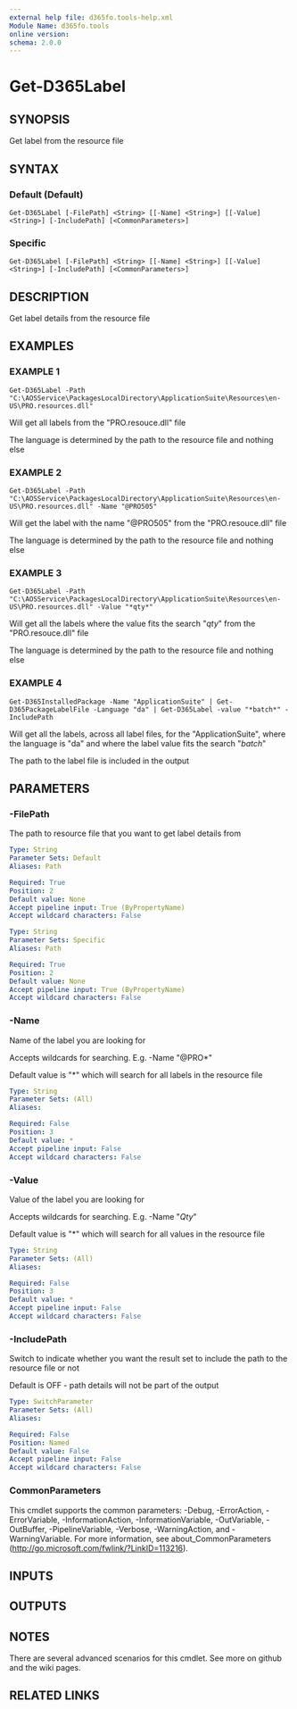 ```yaml
---
external help file: d365fo.tools-help.xml
Module Name: d365fo.tools
online version:
schema: 2.0.0
---
```


# Get-D365Label

## SYNOPSIS
Get label from the resource file

## SYNTAX

### Default (Default)
```
Get-D365Label [-FilePath] <String> [[-Name] <String>] [[-Value] <String>] [-IncludePath] [<CommonParameters>]
```

### Specific
```
Get-D365Label [-FilePath] <String> [[-Name] <String>] [[-Value] <String>] [-IncludePath] [<CommonParameters>]
```

## DESCRIPTION
Get label details from the resource file

## EXAMPLES

### EXAMPLE 1
```
Get-D365Label -Path "C:\AOSService\PackagesLocalDirectory\ApplicationSuite\Resources\en-US\PRO.resources.dll"
```

Will get all labels from the "PRO.resouce.dll" file

The language is determined by the path to the resource file and nothing else

### EXAMPLE 2
```
Get-D365Label -Path "C:\AOSService\PackagesLocalDirectory\ApplicationSuite\Resources\en-US\PRO.resources.dll" -Name "@PRO505"
```

Will get the label with the name "@PRO505" from the "PRO.resouce.dll" file

The language is determined by the path to the resource file and nothing else

### EXAMPLE 3
```
Get-D365Label -Path "C:\AOSService\PackagesLocalDirectory\ApplicationSuite\Resources\en-US\PRO.resources.dll" -Value "*qty*"
```

Will get all the labels where the value fits the search "*qty*" from the "PRO.resouce.dll" file

The language is determined by the path to the resource file and nothing else

### EXAMPLE 4
```
Get-D365InstalledPackage -Name "ApplicationSuite" | Get-D365PackageLabelFile -Language "da" | Get-D365Label -value "*batch*" -IncludePath
```

Will get all the labels, across all label files, for the "ApplicationSuite", 
where the language is "da" and where the label value fits the search "*batch*"

The path to the label file is included in the output

## PARAMETERS

### -FilePath
The path to resource file that you want to get label details from

```yaml
Type: String
Parameter Sets: Default
Aliases: Path

Required: True
Position: 2
Default value: None
Accept pipeline input: True (ByPropertyName)
Accept wildcard characters: False
```

```yaml
Type: String
Parameter Sets: Specific
Aliases: Path

Required: True
Position: 2
Default value: None
Accept pipeline input: True (ByPropertyName)
Accept wildcard characters: False
```

### -Name
Name of the label you are looking for

Accepts wildcards for searching.
E.g.
-Name "@PRO*"

Default value is "*" which will search for all labels in the resource file

```yaml
Type: String
Parameter Sets: (All)
Aliases:

Required: False
Position: 3
Default value: *
Accept pipeline input: False
Accept wildcard characters: False
```

### -Value
Value of the label you are looking for

Accepts wildcards for searching.
E.g.
-Name "*Qty*"

Default value is "*" which will search for all values in the resource file

```yaml
Type: String
Parameter Sets: (All)
Aliases:

Required: False
Position: 3
Default value: *
Accept pipeline input: False
Accept wildcard characters: False
```

### -IncludePath
Switch to indicate whether you want the result set to include the path to the resource file or not

Default is OFF - path details will not be part of the output

```yaml
Type: SwitchParameter
Parameter Sets: (All)
Aliases:

Required: False
Position: Named
Default value: False
Accept pipeline input: False
Accept wildcard characters: False
```

### CommonParameters
This cmdlet supports the common parameters: -Debug, -ErrorAction, -ErrorVariable, -InformationAction, -InformationVariable, -OutVariable, -OutBuffer, -PipelineVariable, -Verbose, -WarningAction, and -WarningVariable.
For more information, see about_CommonParameters (http://go.microsoft.com/fwlink/?LinkID=113216).

## INPUTS

## OUTPUTS

## NOTES
There are several advanced scenarios for this cmdlet.
See more on github and the wiki pages.

## RELATED LINKS
